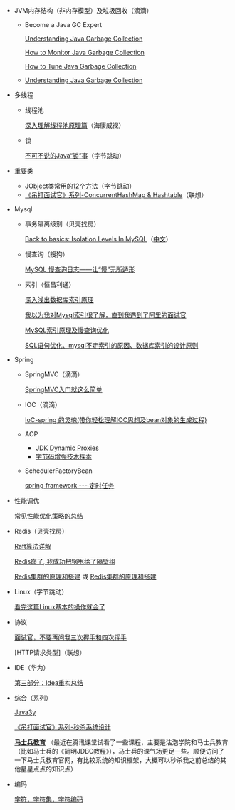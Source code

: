 * JVM内存结构（非内存模型）及垃圾回收（滴滴）

  * Become a Java GC Expert

    [Understanding Java Garbage Collection](https://www.cubrid.org/blog/understanding-java-garbage-collection)
  
    [How to Monitor Java Garbage Collection](https://www.cubrid.org/blog/how-to-monitor-java-garbage-collection)
  
    [How to Tune Java Garbage Collection](https://www.cubrid.org/blog/how-to-tune-java-garbage-collection)
  
  * [Understanding Java Garbage Collection](https://www.azul.com/files/Understanding_Java_Garbage_Collection_v41.pdf)
  
* 多线程

  * 线程池

    [深入理解线程池原理篇](https://juejin.im/post/5c8896be5188257ec828072f)（海康威视）

  * 锁

    [不可不说的Java“锁”事](https://tech.meituan.com/2018/11/15/java-lock.html)（字节跳动）
  
* 重要类

  * [JObject类常用的12个方法](https://juejin.im/post/5db8270e6fb9a0205717ae93)（字节跳动）
  * [《吊打面试官》系列-ConcurrentHashMap & Hashtable](https://juejin.im/post/5df8d7346fb9a015ff64eaf9)（联想）

* Mysql

  * 事务隔离级别（贝壳找房）

    [Back to basics: Isolation Levels In MySQL](https://mydbops.wordpress.com/2018/06/22/back-to-basics-isolation-levels-in-mysql/)（[中文](./Mysql.thml)）

  * 慢查询（搜狗）

    [MySQL 慢查询日志——让“慢”无所遁形](https://juejin.im/post/58e7415e570c350057c59450)
  
  * 索引（恒昌利通）
  
    [深入浅出数据库索引原理](https://zhuanlan.zhihu.com/p/23624390)
    
    [我以为我对Mysql索引很了解，直到我遇到了阿里的面试官](https://juejin.im/post/5de85a66f265da33d21e68b7)
    
    [MySQL索引原理及慢查询优化](https://tech.meituan.com/2014/06/30/mysql-index.html)
    
    [SQL语句优化、mysql不走索引的原因、数据库索引的设计原则](https://www.cnblogs.com/95lyj/p/9343544.html)
  
* Spring

  * SpringMVC（滴滴）

    [SpringMVC入门就这么简单](https://juejin.im/post/5aaa67edf265da238f124762)
    
  * IOC（滴滴）
  
    [IoC-spring 的灵魂(带你轻松理解IOC思想及bean对象的生成过程)](https://juejin.im/post/593386ca2f301e00584f8036)
    
  * AOP
  
    * [JDK Dynamic Proxies](https://www.byteslounge.com/tutorials/jdk-dynamic-proxies)
    * [字节码增强技术探索](https://tech.meituan.com/2019/09/05/java-bytecode-enhancement.html)
  
  * SchedulerFactoryBean
  
    [spring framework --- 定时任务](https://www.jianshu.com/p/69e44b93bb47)
  
* 性能调优

  [常见性能优化策略的总结](https://tech.meituan.com/2016/12/02/performance-tunning.html)
  
* Redis（贝壳找房）

  [Raft算法详解](https://zhuanlan.zhihu.com/p/32052223)
  
  [Redis崩了, 我成功把锅甩给了隔壁组](https://juejin.im/post/5df5d282f265da33c4280d4c)
  
  [Redis集群的原理和搭建](https://www.jianshu.com/p/c869feb5581d) 或 [Redis集群的原理和搭建](https://juejin.im/entry/596343056fb9a06bc340ac15)
  
* Linux（字节跳动）

  [看完这篇Linux基本的操作就会了](https://zhuanlan.zhihu.com/p/36801617)
  
* 协议

  [面试官，不要再问我三次握手和四次挥手](https://juejin.im/post/5d9c284b518825095879e7a5)

  [HTTP请求类型]（联想）

* IDE（华为）

  [第三部分：Idea重构总结](https://segmentfault.com/a/1190000011451192)

* 综合（系列）

  [Java3y](https://github.com/ZhongFuCheng3y/3y)
  
  [《吊打面试官》系列-秒杀系统设计](https://juejin.im/post/5dd09f5af265da0be72aacbd)
  
  [**马士兵教育**](https://mashibing.com/article_java.html#a) （最近在腾讯课堂试看了一些课程，主要是沽泡学院和马士兵教育（比如马士兵的《简明JDBC教程》），马士兵的课气场更足一些。顺便访问了一下马士兵教育官网，有比较系统的知识框架，大概可以秒杀我之前总结的其他星星点点的知识点）
  
* 编码

  [字符，字符集，字符编码](https://www.jianshu.com/p/bd7a6c508c33)

  
